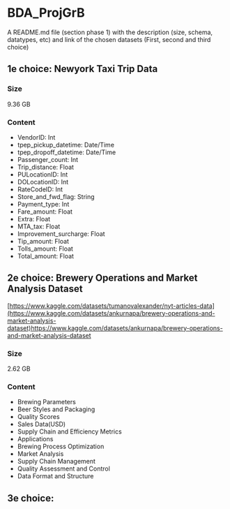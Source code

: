 # BDA_ProjGrB

A README.md file (section phase 1) with the description (size, schema, datatypes, etc) and link of the chosen datasets (First, second and third choice) 

## 1e choice: Newyork Taxi Trip Data

### Size
9.36 GB

### Content
- VendorID: Int
- tpep_pickup_datetime: Date/Time
- tpep_dropoff_datetime: Date/Time
- Passenger_count: Int
- Trip_distance: Float
- PULocationID: Int
- DOLocationID: Int
- RateCodeID: Int
- Store_and_fwd_flag: String
- Payment_type: Int
- Fare_amount: Float
- Extra: Float
- MTA_tax: Float
- Improvement_surcharge: Float
- Tip_amount: Float
- Tolls_amount: Float
- Total_amount: Float


## 2e choice: Brewery Operations and Market Analysis Dataset
[https://www.kaggle.com/datasets/tumanovalexander/nyt-articles-data](https://www.kaggle.com/datasets/ankurnapa/brewery-operations-and-market-analysis-dataset)https://www.kaggle.com/datasets/ankurnapa/brewery-operations-and-market-analysis-dataset

### Size
2.62 GB

### Content
- Brewing Parameters
- Beer Styles and Packaging
- Quality Scores
- Sales Data(USD)
- Supply Chain and Efficiency Metrics
- Applications
- Brewing Process Optimization
- Market Analysis
- Supply Chain Management
- Quality Assessment and Control
- Data Format and Structure

## 3e choice: 
